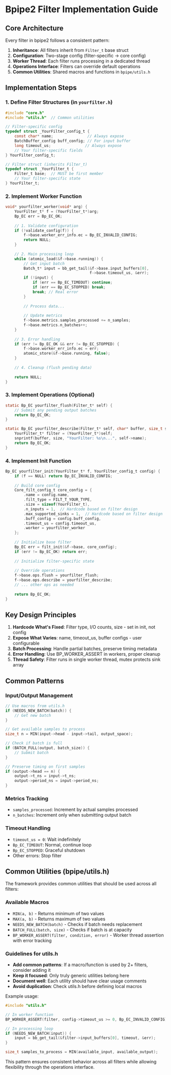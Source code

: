 # Bpipe2 Filter Implementation Guide

## Core Architecture

Every filter in bpipe2 follows a consistent pattern:
1. **Inheritance**: All filters inherit from `Filter_t` base struct
2. **Configuration**: Two-stage config (filter-specific → core config)
3. **Worker Thread**: Each filter runs processing in a dedicated thread
4. **Operations Interface**: Filters can override default operations
5. **Common Utilities**: Shared macros and functions in `bpipe/utils.h`

## Implementation Steps

### 1. Define Filter Structures (in `yourfilter.h`)

```c
#include "core.h"
#include "utils.h"  // Common utilities

// Filter-specific config
typedef struct _YourFilter_config_t {
    const char* name;               // Always expose
    BatchBuffer_config buff_config; // For input buffer
    long timeout_us;               // Always expose
    // Your filter-specific fields
} YourFilter_config_t;

// Filter struct (inherits Filter_t)
typedef struct _YourFilter_t {
    Filter_t base;  // MUST be first member
    // Your filter-specific state
} YourFilter_t;
```

### 2. Implement Worker Function

```c
void* yourfilter_worker(void* arg) {
    YourFilter_t* f = (YourFilter_t*)arg;
    Bp_EC err = Bp_EC_OK;
    
    // 1. Validate configuration
    if (!validate_config(f)) {
        f->base.worker_err_info.ec = Bp_EC_INVALID_CONFIG;
        return NULL;
    }
    
    // 2. Main processing loop
    while (atomic_load(&f->base.running)) {
        // Get input batch
        Batch_t* input = bb_get_tail(&f->base.input_buffers[0], 
                                     f->base.timeout_us, &err);
        if (!input) {
            if (err == Bp_EC_TIMEOUT) continue;
            if (err == Bp_EC_STOPPED) break;
            break; // Real error
        }
        
        // Process data...
        
        // Update metrics
        f->base.metrics.samples_processed += n_samples;
        f->base.metrics.n_batches++;
    }
    
    // 3. Error handling
    if (err != Bp_EC_OK && err != Bp_EC_STOPPED) {
        f->base.worker_err_info.ec = err;
        atomic_store(&f->base.running, false);
    }
    
    // 4. Cleanup (flush pending data)
    
    return NULL;
}
```

### 3. Implement Operations (Optional)

```c
static Bp_EC yourfilter_flush(Filter_t* self) {
    // Submit any pending output batches
    return Bp_EC_OK;
}

static Bp_EC yourfilter_describe(Filter_t* self, char* buffer, size_t size) {
    YourFilter_t* filter = (YourFilter_t*)self;
    snprintf(buffer, size, "YourFilter: %s\n...", self->name);
    return Bp_EC_OK;
}
```

### 4. Implement Init Function

```c
Bp_EC yourfilter_init(YourFilter_t* f, YourFilter_config_t config) {
    if (f == NULL) return Bp_EC_INVALID_CONFIG;
    
    // Build core config
    Core_filt_config_t core_config = {
        .name = config.name,
        .filt_type = FILT_T_YOUR_TYPE,
        .size = sizeof(YourFilter_t),
        .n_inputs = 1,  // Hardcode based on filter design
        .max_supported_sinks = 1,  // Hardcode based on filter design
        .buff_config = config.buff_config,
        .timeout_us = config.timeout_us,
        .worker = yourfilter_worker
    };
    
    // Initialize base filter
    Bp_EC err = filt_init(&f->base, core_config);
    if (err != Bp_EC_OK) return err;
    
    // Initialize filter-specific state
    
    // Override operations
    f->base.ops.flush = yourfilter_flush;
    f->base.ops.describe = yourfilter_describe;
    // ... other ops as needed
    
    return Bp_EC_OK;
}
```

## Key Design Principles

1. **Hardcode What's Fixed**: Filter type, I/O counts, size - set in init, not config
2. **Expose What Varies**: name, timeout_us, buffer configs - user configurable
3. **Batch Processing**: Handle partial batches, preserve timing metadata
4. **Error Handling**: Use BP_WORKER_ASSERT in workers, proper cleanup
5. **Thread Safety**: Filter runs in single worker thread, mutex protects sink array

## Common Patterns

### Input/Output Management
```c
// Use macros from utils.h
if (NEEDS_NEW_BATCH(batch)) {
    // Get new batch
}

// Get available samples to process
size_t n = MIN(input->head - input->tail, output_space);

// Check if batch is full
if (BATCH_FULL(output, batch_size)) {
    // Submit batch
}

// Preserve timing on first samples
if (output->head == n) {
    output->t_ns = input->t_ns;
    output->period_ns = input->period_ns;
}
```

### Metrics Tracking
- `samples_processed`: Increment by actual samples processed
- `n_batches`: Increment only when submitting output batch

### Timeout Handling
- `timeout_us = 0`: Wait indefinitely
- `Bp_EC_TIMEOUT`: Normal, continue loop
- `Bp_EC_STOPPED`: Graceful shutdown
- Other errors: Stop filter

## Common Utilities (bpipe/utils.h)

The framework provides common utilities that should be used across all filters:

### Available Macros
- `MIN(a, b)` - Returns minimum of two values
- `MAX(a, b)` - Returns maximum of two values
- `NEEDS_NEW_BATCH(batch)` - Checks if batch needs replacement
- `BATCH_FULL(batch, size)` - Checks if batch is at capacity
- `BP_WORKER_ASSERT(filter, condition, error)` - Worker thread assertion with error tracking

### Guidelines for utils.h
- **Add common patterns**: If a macro/function is used by 2+ filters, consider adding it
- **Keep it focused**: Only truly generic utilities belong here
- **Document well**: Each utility should have clear usage comments
- **Avoid duplication**: Check utils.h before defining local macros

Example usage:
```c
#include "utils.h"

// In worker function
BP_WORKER_ASSERT(filter, config->timeout_us >= 0, Bp_EC_INVALID_CONFIG);

// In processing loop
if (NEEDS_NEW_BATCH(input)) {
    input = bb_get_tail(&filter->input_buffers[0], timeout, &err);
}

size_t samples_to_process = MIN(available_input, available_output);
```

This pattern ensures consistent behavior across all filters while allowing flexibility through the operations interface.